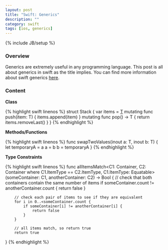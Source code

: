 ```yaml
---
layout: post
title: "Swift: Generics"
description: ""
category: swift
tags: [ios, generics]
---
```

{% include JB/setup %}

<!-- Overview -->
<h3>Overview</h3>

Generics are extremely useful in any programming language. This post is all about generics in swift as the title implies. You can find more information about swift generics [here](https://developer.apple.com/library/ios/documentation/Swift/Conceptual/Swift_Programming_Language/Generics.html#//apple_ref/doc/uid/TP40014097-CH26-ID179).


<!-- Content -->
<h3>Content</h3>

**Class**

<!-- Code _______________________________________-->
{% highlight swift linenos %}
struct Stack<T> {
    var items = [T]()
    mutating func push(item: T) {
        items.append(item)
    }
    mutating func pop() -> T {
        return items.removeLast()
    }
}
{% endhighlight %}
<!-- /Code ^^^^^^^^^^^^^^^^^^^^^^^^^^^^^^^^^^^^^^-->


**Methods/Functions**

<!-- Code _______________________________________-->
{% highlight swift linenos %}
func swapTwoValues<T>(inout a: T, inout b: T) {
    let temporaryA = a
    a = b
    b = temporaryA
}
{% endhighlight %}
<!-- /Code ^^^^^^^^^^^^^^^^^^^^^^^^^^^^^^^^^^^^^^-->


**Type Constraints**

<!-- Code _______________________________________-->
{% highlight swift linenos %}
func allItemsMatch<C1: Container, C2: Container 
    where C1.ItemType == C2.ItemType, C1.ItemType: Equatable>
    (someContainer: C1, anotherContainer: C2) -> Bool {
        // check that both containers contain the same number of items
        if someContainer.count != anotherContainer.count {
            return false
        }
        
        // check each pair of items to see if they are equivalent
        for i in 0..<someContainer.count {
            if someContainer[i] != anotherContainer[i] {
                return false
            }
        }
        
        // all items match, so return true
        return true
}
{% endhighlight %}
<!-- /Code ^^^^^^^^^^^^^^^^^^^^^^^^^^^^^^^^^^^^^^-->